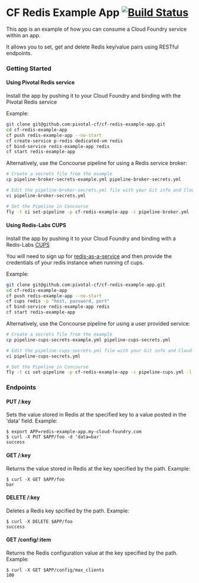 # CF Redis Example App [![Build Status](https://travis-ci.org/pivotal-cf/cf-redis-example-app.svg)](https://travis-ci.org/pivotal-cf/cf-redis-example-app)

This app is an example of how you can consume a Cloud Foundry service within an app.

It allows you to set, get and delete Redis key/value pairs using RESTful endpoints.

### Getting Started

#### Using Pivotal Redis service

Install the app by pushing it to your Cloud Foundry and binding with the Pivotal Redis service

Example:
```bash
git clone git@github.com:pivotal-cf/cf-redis-example-app.git
cd cf-redis-example-app
cf push redis-example-app --no-start
cf create-service p-redis dedicated-vm redis
cf bind-service redis-example-app redis
cf start redis-example-app
```

Alternatively, use the Concourse pipeline for using a Redis service broker:
```bash
# Create a secrets file from the example
cp pipeline-broker-secrets-example.yml pipeline-broker-secrets.yml

# Edit the pipeline-broker-secrets.yml file with your Git info and Cloud Foundry credentials
vi pipeline-broker-secrets.yml

# Set the Pipeline in Concourse
fly -t ci set-pipeline -p cf-redis-example-app -c pipeline-broker.yml -l pipeline-broker-secrets.yml
```
     
#### Using Redis-Labs CUPS

Install the app by pushing it to your Cloud Foundry and binding with a Redis-Labs [CUPS](https://docs.cloudfoundry.org/devguide/services/user-provided.html)

You will need to sign up for [redis-as-a-service](https://redislabs.com/) and then provide the credentials of your redis instance when running cf cups.

Example:
```bash
git clone git@github.com:pivotal-cf/cf-redis-example-app.git
cd cf-redis-example-app
cf push redis-example-app --no-start
cf cups redis -p "host, password, port"
cf bind-service redis-example-app redis
cf start redis-example-app
```

Alternatively, use the Concourse pipeline for using a user provided service:
```bash
# Create a secrets file from the example
cp pipeline-cups-secrets-example.yml pipeline-cups-secrets.yml

# Edit the pipeline-cups-secrets.yml file with your Git info and Cloud Foundry credentials
vi pipeline-cups-secrets.yml

# Set the Pipeline in Concourse
fly -t ci set-pipeline -p cf-redis-example-app -c pipeline-cups.yml -l pipeline-cups-secrets.yml
```
     
### Endpoints

#### PUT /:key

Sets the value stored in Redis at the specified key to a value posted in the 'data' field. Example:

    $ export APP=redis-example-app.my-cloud-foundry.com
    $ curl -X PUT $APP/foo -d 'data=bar'
    success


#### GET /:key

Returns the value stored in Redis at the key specified by the path. Example:

    $ curl -X GET $APP/foo
    bar

#### DELETE /:key

Deletes a Redis key spcified by the path. Example:

    $ curl -X DELETE $APP/foo
    success

#### GET /config/:item

Returns the Redis configuration value at the key specified by the path. Example:

    $ curl -X GET $APP/config/max_clients
    100
